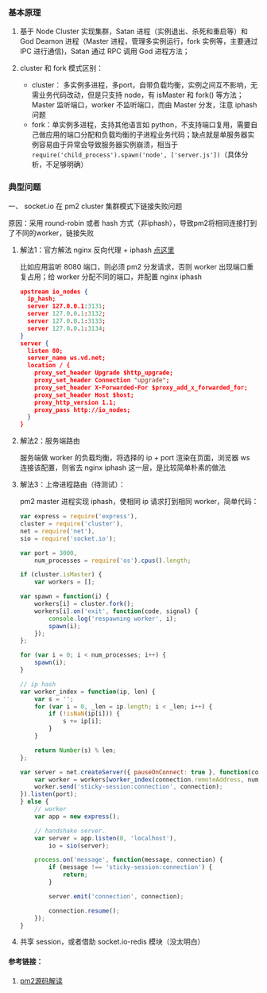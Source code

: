 ### 基本原理
1. 基于 Node Cluster 实现集群，Satan 进程（实例退出、杀死和重启等）和 God Deamon 进程（Master 进程，管理多实例运行，fork 实例等，主要通过 IPC 进行通信)，Satan 通过 RPC 调用 God 进程方法；

2. cluster 和 fork 模式区别：

	- cluster： 多实例多进程，多port，自带负载均衡，实例之间互不影响，无需业务代码改动，但是只支持 node，有 isMaster 和 fork() 等方法；Master 监听端口，worker 不监听端口，而由 Master 分发，注意 iphash 问题
	- fork：单实例多进程，支持其他语言如 python，不支持端口复用，需要自己做应用的端口分配和负载均衡的子进程业务代码；缺点就是单服务器实例容易由于异常会导致服务器实例崩溃，相当于 `require('child_process').spawn('node', ['server.js'])`（具体分析，不足够明确）


### 典型问题

一、 socket.io 在 pm2 cluster 集群模式下链接失败问题

原因：采用 round-robin 或者 hash 方式（非iphash），导致pm2将相同连接打到了不同的worker，链接失败
  
1. 解法1：官方解法 nginx 反向代理 + iphash [点这里](https://socket.io/docs/using-multiple-nodes/)

	比如应用监听 8080 端口，则必须 pm2 分发请求，否则 worker 出现端口重复占用；给 worker 分配不同的端口，并配置 nginx iphash
	
	```json
	upstream io_nodes {
	  ip_hash;
	  server 127.0.0.1:3131;
	  server 127.0.0.1:3132;
	  server 127.0.0.1:3133;
	  server 127.0.0.1:3134;
	}
	server {
	  listen 80; 
	  server_name ws.vd.net;
	  location / {
		proxy_set_header Upgrade $http_upgrade;
		proxy_set_header Connection "upgrade";
		proxy_set_header X-Forwarded-For $proxy_add_x_forwarded_for;
		proxy_set_header Host $host;
		proxy_http_version 1.1;
		proxy_pass http://io_nodes;
	  }
	}
	```
2. 解法2：服务端路由

	服务端做 worker 的负载均衡，将选择的 ip + port 渲染在页面，浏览器 ws 连接该配置，则省去 nginx iphash 这一层，是比较简单朴素的做法
	
3. 解法3：上帝进程路由（待测试）：

	pm2 master 进程实现 iphash，使相同 ip 请求打到相同 worker，简单代码：
	
	```javascript
	var express = require('express'),
    cluster = require('cluster'),
    net = require('net'),
    sio = require('socket.io');

	var port = 3000,
	    num_processes = require('os').cpus().length;
	
	if (cluster.isMaster) {
	    var workers = [];

    var spawn = function(i) {
        workers[i] = cluster.fork();
        workers[i].on('exit', function(code, signal) {
            console.log('respawning worker', i);
            spawn(i);
        });
    };

    for (var i = 0; i < num_processes; i++) {
        spawn(i);
    }

    // ip hash
    var worker_index = function(ip, len) {
        var s = '';
        for (var i = 0, _len = ip.length; i < _len; i++) {
            if (!isNaN(ip[i])) {
                s += ip[i];
            }
        }

        return Number(s) % len;
    };

    var server = net.createServer({ pauseOnConnect: true }, function(connection) {
        var worker = workers[worker_index(connection.remoteAddress, num_processes)];
        worker.send('sticky-session:connection', connection);
    }).listen(port);
	} else {
	    // worker
	    var app = new express();
	
	    // handshake server.
	    var server = app.listen(0, 'localhost'),
	        io = sio(server);
	
	    process.on('message', function(message, connection) {
	        if (message !== 'sticky-session:connection') {
	            return;
	        }
	
	        server.emit('connection', connection);
	
	        connection.resume();
	    });
	}
	```
	
4. 共享 session，或者借助 socket.io-redis 模块（没太明白）

#### 参考链接：

1. [pm2源码解读](https://www.jianshu.com/p/ac843b516fda)


